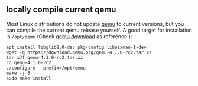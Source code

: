 locally compile current qemu
----------------------------

Most Linux distributions do not update [qemu](https://www.qemu.org/) to
current versions, but you can compile the current qemu release yourself.
A good target for installation is `/opt/qemu` (Check
[qemu download](https://www.qemu.org/download/#source) as reference.):

```shell
apt install libglib2.0-dev pkg-config libpixman-1-dev
wget -q https://download.qemu.org/qemu-4.1.0-rc2.tar.xz
tar xJf qemu-4.1.0-rc2.tar.xz
cd qemu-4.1.0-rc2
./configure --prefix=/opt/qemu
make -j 8
sudo make install
```

